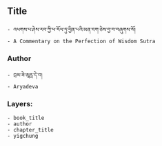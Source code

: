 ## Title
	- འཕགས་པ་ཤེས་རབ་ཀྱི་ཕ་རོལ་ཏུ་ཕྱིན་པའི་མན་ངག་ཅེས་བྱ་བ་བཞུགས་སོ།
	- A Commentary on the Perfection of Wisdom Sutra

### Author
	- བྲམ་ཟེ་ཨཱརྻ་དེ་བ།
	- Aryadeva

### Layers:
	- book_title
	- author
	- chapter_title
	- yigchung
